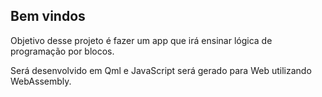 ## Bem vindos

Objetivo desse projeto é fazer um app que irá ensinar lógica de programação por blocos.

Será desenvolvido em Qml e JavaScript será gerado para Web utilizando WebAssembly.
